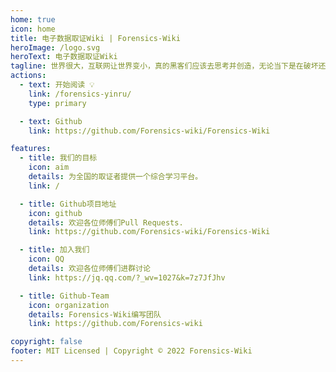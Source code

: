 ```yaml
---
home: true
icon: home
title: 电子数据取证Wiki | Forensics-Wiki
heroImage: /logo.svg
heroText: 电子数据取证Wiki
tagline: 世界很大，互联网让世界变小，真的黑客们应该去思考并创造，无论当下是在破坏还是在创造，记住，未来，那条主线是创造的就对了。
actions:
  - text: 开始阅读 💡
    link: /forensics-yinru/
    type: primary

  - text: Github
    link: https://github.com/Forensics-wiki/Forensics-Wiki

features:
  - title: 我们的目标
    icon: aim
    details: 为全国的取证者提供一个综合学习平台。
    link: /

  - title: Github项目地址
    icon: github
    details: 欢迎各位师傅们Pull Requests.
    link: https://github.com/Forensics-wiki/Forensics-Wiki

  - title: 加入我们
    icon: QQ
    details: 欢迎各位师傅们进群讨论
    link: https://jq.qq.com/?_wv=1027&k=7z7JfJhv

  - title: Github-Team
    icon: organization
    details: Forensics-Wiki编写团队
    link: https://github.com/Forensics-wiki

copyright: false
footer: MIT Licensed | Copyright © 2022 Forensics-Wiki
---
```

